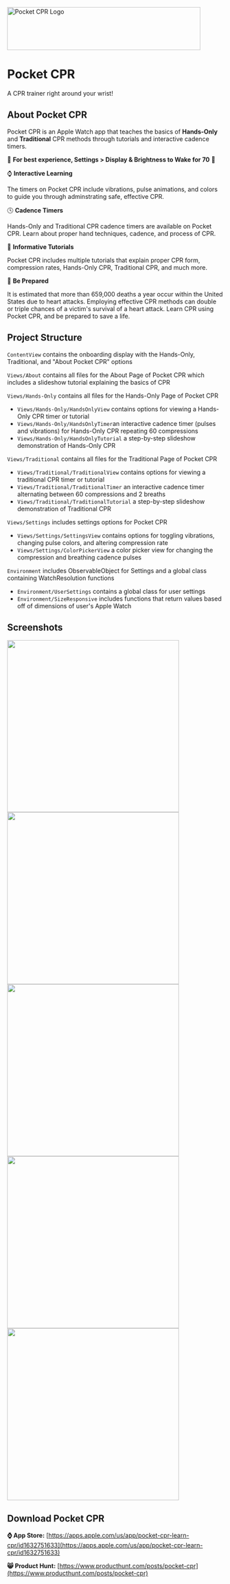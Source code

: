 <img src="https://github.com/angelina-tsuboi/Pocket_CPR/blob/main/Pocket_CPR_Banner.png" alt="Pocket CPR Logo" width="450" height="100" />

# Pocket CPR 
A CPR trainer right around your wrist!

## About Pocket CPR 
Pocket CPR is an Apple Watch app that teaches the basics of **Hands-Only** and **Traditional** CPR methods through tutorials and interactive cadence timers.

🧡 **For best experience, Settings > Display & Brightness to Wake for 70** 🧡

⌚️ **Interactive Learning**

The  timers on Pocket CPR include vibrations, pulse animations, and colors to guide you through adminstrating safe, effective CPR. 

🕓 **Cadence Timers**

Hands-Only and Traditional CPR cadence timers are available on Pocket CPR. Learn about proper hand techniques, cadence, and process of CPR. 

💜 **Informative Tutorials**

Pocket CPR includes multiple tutorials that explain proper CPR form, compression rates, Hands-Only CPR, Traditional CPR, and much more.

🏥 **Be Prepared**

It is estimated that more than 659,000 deaths a year occur within the United States due to heart attacks. Employing effective CPR methods can double or triple chances of a victim's survival of a heart attack. Learn CPR using Pocket CPR, and be prepared to save a life.

## Project Structure
``ContentView`` contains the onboarding display with the Hands-Only, Traditional, and "About Pocket CPR" options

``Views/About`` contains all files for the About Page of Pocket CPR which includes a slideshow tutorial explaining the basics of CPR 

``Views/Hands-Only`` contains all files for the Hands-Only Page of Pocket CPR
- ``Views/Hands-Only/HandsOnlyView`` contains options for viewing a Hands-Only CPR timer or tutorial
- ``Views/Hands-Only/HandsOnlyTimer``an interactive cadence timer (pulses and vibrations) for Hands-Only CPR repeating 60 compressions
- ``Views/Hands-Only/HandsOnlyTutorial`` a step-by-step slideshow demonstration of Hands-Only CPR

``Views/Traditional`` contains all files for the Traditional Page of Pocket CPR 
- ``Views/Traditional/TraditionalView`` contains options for viewing a traditional CPR timer or tutorial
- ``Views/Traditional/TraditionalTimer`` an interactive cadence timer alternating between 60 compressions and 2 breaths
- ``Views/Traditional/TraditionalTutorial`` a step-by-step slideshow demonstration of Traditional CPR

``Views/Settings`` includes settings options for Pocket CPR 
- ``Views/Settings/SettingsView`` contains options for toggling vibrations, changing pulse colors, and altering compression rate
- ``Views/Settings/ColorPickerView`` a color picker view for changing the compression and breathing cadence pulses

``Environment`` includes ObservableObject for Settings and a global class containing WatchResolution functions
- ``Environment/UserSettings`` contains a global class for user settings
- ``Environment/SizeResponsive`` includes functions that return values based off of dimensions of user's Apple Watch

## Screenshots
<p float="left">
  <img src="https://github.com/angelina-tsuboi/Pocket_CPR/blob/main/Image_1.png" width="400" />
  <img src="https://github.com/angelina-tsuboi/Pocket_CPR/blob/main/Image_2.png" width="400" /> 
  <img src="https://github.com/angelina-tsuboi/Pocket_CPR/blob/main/Image_3.png" width="400" />
  <img src="https://github.com/angelina-tsuboi/Pocket_CPR/blob/main/Image_4.png" width="400" />
  <img src="https://github.com/angelina-tsuboi/Pocket_CPR/blob/main/Image_5.png" width="400" />
</p>

## Download Pocket CPR
**⌚️ App Store:** [https://apps.apple.com/us/app/pocket-cpr-learn-cpr/id1632751633](https://apps.apple.com/us/app/pocket-cpr-learn-cpr/id1632751633)

**😸 Product Hunt:** [https://www.producthunt.com/posts/pocket-cpr](https://www.producthunt.com/posts/pocket-cpr)
